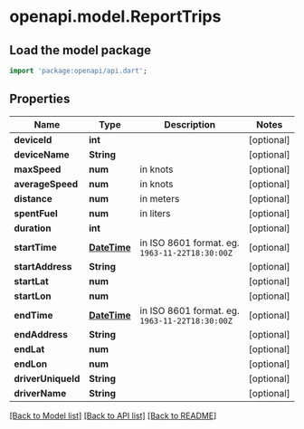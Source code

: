 # openapi.model.ReportTrips

## Load the model package
```dart
import 'package:openapi/api.dart';
```

## Properties
Name | Type | Description | Notes
------------ | ------------- | ------------- | -------------
**deviceId** | **int** |  | [optional] 
**deviceName** | **String** |  | [optional] 
**maxSpeed** | **num** | in knots | [optional] 
**averageSpeed** | **num** | in knots | [optional] 
**distance** | **num** | in meters | [optional] 
**spentFuel** | **num** | in liters | [optional] 
**duration** | **int** |  | [optional] 
**startTime** | [**DateTime**](DateTime.md) | in ISO 8601 format. eg. `1963-11-22T18:30:00Z` | [optional] 
**startAddress** | **String** |  | [optional] 
**startLat** | **num** |  | [optional] 
**startLon** | **num** |  | [optional] 
**endTime** | [**DateTime**](DateTime.md) | in ISO 8601 format. eg. `1963-11-22T18:30:00Z` | [optional] 
**endAddress** | **String** |  | [optional] 
**endLat** | **num** |  | [optional] 
**endLon** | **num** |  | [optional] 
**driverUniqueId** | **String** |  | [optional] 
**driverName** | **String** |  | [optional] 

[[Back to Model list]](../README.md#documentation-for-models) [[Back to API list]](../README.md#documentation-for-api-endpoints) [[Back to README]](../README.md)



